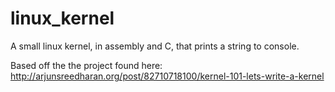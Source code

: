 linux_kernel
============

A small linux kernel, in assembly and C, that prints a string to console.

Based off the the project found here: 
http://arjunsreedharan.org/post/82710718100/kernel-101-lets-write-a-kernel

